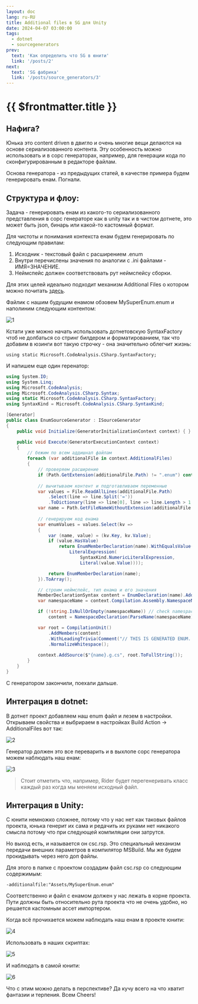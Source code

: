 ```yaml
---
layout: doc
lang: ru-RU
title: Additional files в SG для Unity
date: 2024-04-07 03:00:00
tags:
  - dotnet
  - sourcegenerators
prev:
  text: 'Как определить что SG в юнити'
  link: '/posts/2'
next:
  text: 'SG фабрика'
  link: '/posts/source_generators/3'
---
```

# {{ $frontmatter.title }}

## Нафига?

Юнька это content driven в двигло и очень многие вещи делаются на основе сериализованного контента. Эту особенность можно использовать и в сорс генераторах, например, для генерации кода по сконфигурированным в редакторе файлам.

Основа генератора - из предыдущих статей, в качестве примера будем генерировать енам. Погнали.

## Структура и флоу:

Задача - генерировать енам из какого-то сериализованного представления в сорс генераторе как в unity так и в чистом дотнете, это может быть json, бинарь или какой-то кастомный формат.

Для чистоты и понимания контекста енам будем генерировать по следующим правилам:

1. Исходник - текстовый файл с расширением .enum
2. Внутри перечислены значения по аналогии с .ini файлами - ИМЯ=ЗНАЧЕНИЕ.
3. Неймспейс должен соответствовать рут неймспейсу сборки.

Для этих целей идеально подходит механизм Additional Files о котором можно почитать [здесь](https://github.com/dotnet/roslyn/blob/main/docs/analyzers/Using%20Additional%20Files.md).

Файлик с нашим будущим енамом обзовем MySuperEnum.enum и наполиним следующим контентом:

![1](1.png)

Кстати уже можно начать использовать дотнетовскую SyntaxFactory чтоб не долбаться со стринг билдером и форматированием, так что добавим в юзинги вот такую строчку - она значительно облегчит жизнь:

`using static Microsoft.CodeAnalysis.CSharp.SyntaxFactory;`

И напишем еще один геренатор:

```csharp
using System.IO;
using System.Linq;
using Microsoft.CodeAnalysis;
using Microsoft.CodeAnalysis.CSharp.Syntax;
using static Microsoft.CodeAnalysis.CSharp.SyntaxFactory;
using SyntaxKind = Microsoft.CodeAnalysis.CSharp.SyntaxKind;

[Generator]
public class EnumSourceGenerator : ISourceGenerator
{
    public void Initialize(GeneratorInitializationContext context) { }

    public void Execute(GeneratorExecutionContext context)
    {
        // бежим по всем аддишнал файлам
        foreach (var additionalFile in context.AdditionalFiles)
        {
            // проверяем расширение
            if (Path.GetExtension(additionalFile.Path) != ".enum") continue;
            
            // вычитываем контент и подготавливаем переменные
            var values = File.ReadAllLines(additionalFile.Path)
                .Select(line => line.Split('='))
                .ToDictionary(line => line[0], line => line.Length > 1 ? int.Parse(line[1]) : (int?)null);
            var name = Path.GetFileNameWithoutExtension(additionalFile.Path);
            
            // генерируем код енама
            var enumValues = values.Select(kv =>
            {
                var (name, value) = (kv.Key, kv.Value);
                if (value.HasValue)
                    return EnumMemberDeclaration(name).WithEqualsValue(EqualsValueClause(
                        LiteralExpression(
                            SyntaxKind.NumericLiteralExpression,
                            Literal(value.Value))));

                return EnumMemberDeclaration(name);
            }).ToArray();

            // строим неймспейс, тип енама и его значения
            MemberDeclarationSyntax content = EnumDeclaration(name).AddMembers(enumValues);
            var namespaceName = context.Compilation.Assembly.NamespaceNames.FirstOrDefault(ns => !string.IsNullOrEmpty(ns));

            if (!string.IsNullOrEmpty(namespaceName)) // check namespace name
                content = NamespaceDeclaration(ParseName(namespaceName)).AddMembers(content);

            var root = CompilationUnit()
                .AddMembers(content)
                .WithLeadingTrivia(Comment("// THIS IS GENERATED ENUM. YAY"))
                .NormalizeWhitespace();
            
            context.AddSource($"{name}.g.cs", root.ToFullString());
        }
    }
}
```

С генератором закончили, поехали дальше.

## Интеграция в dotnet:

В дотнет проект добавляем наш enum файл и лезем в настройки. Открываем свойства и выбрираем в настройках Build Action -> AdditionalFiles вот так:

![2](2.png)

Генератор должен это все переварить и в выхлопе сорс генератора можем наблюдать наш енам:

![3](3.png)

> Стоит отметить что, например, Rider будет перегенеривать класс каждый раз когда мы меняем исходный файл.

## Интеграция в Unity:

С юнити немножко сложнее, потому что у нас нет как таковых файлов проекта, юнька генерит их сама и редачить их руками нет никакого смысла потому что при следующей компиляции они затрутся.

Но выход есть, и называется он csc.rsp. Это специальный механизм передачи внешних параметров в компилятор MSBuild.
Мы же будем прокидывать через него доп файлы.

Для этого в папке с проектом создадим файл csc.rsp со следующим содержимым:

`-additionalfile:"Assets/MySuperEnum.enum"`

Соответственно и файл с енамом должен у нас лежать в корне проекта.
Пути должны быть относительно рута проекта что не очень удобно, но решается кастомным ассет импортером.

Когда всё прочихается можем наблюдать наш енам в проекте юнити:

![4](4.png)

Использовать в наших скриптах:

![5](5.png)

И наблюдать в самой юнити:

![6](6.png)

Что с этим можно делать в перспективе? Да кучу всего на что хватит фантазии и терпения.
Всем Cheers!